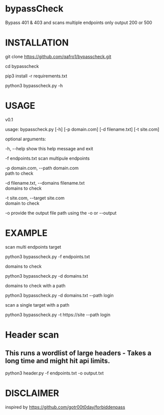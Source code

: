# bypassCheck
Bypass 401 &amp; 403 and scans multiple endpoints only output 200 or 500   


# INSTALLATION


git clone https://github.com/qafro1/bypasscheck.git

cd bypasscheck

pip3 install -r requirements.txt

python3 bypasscheck.py -h

# USAGE

   v0.1           
                                                                                                                                                                                                             
                                                                                                                                   
usage: bypasscheck.py [-h] [-p domain.com] [-d filename.txt] [-t site.com]                                                                                                           

optional arguments:  

  -h, --help            show this help message and exit  
  
  -f endpoints.txt       scan multipule endpoints
  
  -p domain.com, --path domain.com                                                                       
                        path to check    
                        
  -d filename.txt, --domains filename.txt                                                                
                        domains to check   
                        
  -t site.com, --target site.com                                                                         
                        domain to check 
                        
  -o provide the output file path using the -o or --output

                        
                        
# EXAMPLE

scan  multi endpoints target

python3 bypasscheck.py -f endpoints.txt

domains to check

python3 bypasscheck.py -d domains.txt

domains to check with a path

python3 bypasscheck.py -d domains.txt --path login

scan a single target with a path

python3 bypasscheck.py -t https://site --path login


# Header scan
## This runs a wordlist of large headers - Takes a long time and might hit api limits.

python3 header.py -f endpoints.txt -o output.txt


# DISCLAIMER

inspired by https://github.com/gotr00t0day/forbiddenpass
 
